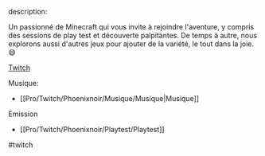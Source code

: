 
description:

Un passionné de Minecraft qui vous invite à rejoindre l'aventure, y compris des sessions de play test et découverte palpitantes. De temps à autre, nous explorons aussi d'autres jeux pour ajouter de la variété, le tout dans la joie. 😄

[Twitch](https://www.twitch.tv/phoenixnoir)



Musique:
- [[Pro/Twitch/Phoenixnoir/Musique/Musique|Musique]]

Emission
- [[Pro/Twitch/Phoenixnoir/Playtest/Playtest]]

#twitch


